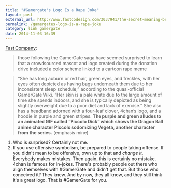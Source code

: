 ```yaml
---
title: "#Gamergate's Logo Is a Rape Joke"
layout: post
external_url: http://www.fastcodesign.com/3037941/the-secret-meaning-behind-gamergates-branding?
permalink: /gamergates-logo-is-a-rape-joke
category: link gamergate
date: 2014-11-03 16:39
---
```


[Fast Company](http://www.fastcodesign.com/3037941/the-secret-meaning-behind-gamergates-branding?):

>those following the GamerGate saga have seemed surprised to learn that a crowdsourced mascot and logo created during the donation drive included a color scheme linked to a cartoon rape meme

>“She has long auburn or red hair, green eyes, and freckles, with her eyes often depicted as having bags underneath them due to her inconsistent sleep schedule,” according to the quasi-official GamerGate Wiki. “Her skin is a pale white due to the large amount of time she spends indoors, and she is typically depicted as being slightly overweight due to a poor diet and lack of exercise.”
>She also has a headband adorned with a four-leaf clover, 4chan’s logo, and a hoodie in purple and green stripes. **The purple and green alludes to an animated GIF called “Piccolo Dick” which shows the Dragon Ball anime character Piccolo sodomizing Vegeta, another character from the series.** (emphasis mine)

1. Who is surprised? Certainly not me.
1. If you use offensive symbolism, be prepared to people taking offense. If you didn't mean to be offensive, own up to that and *change it*. Everybody makes mistakes. Then again, this is certainly no mistake. 4chan is famous for in-jokes. There's probably people out there who align themselves with #GamerGate and didn't get that. But those who conceived it? They knew. And by now, they all know, and they still think it's a great logo. That is #GamerGate for you.
